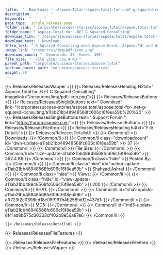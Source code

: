 ```yaml
---
title:  "  Downloads ---Aspose.Total-aspose.total-for-.net-g-squared-consulting . " 
description:  "    . " 
keywords:  "    . " 
page_type:  single_release_page
folder_link: " corporate/success-stories/aspose.total/aspose.total-for-.net-g-squared-consulting/"
folder_name: " Aspose.Total for .NET G Squared Consulting"
download_link: " /corporate/success-stories/aspose.total/aspose.total-for-.net-g-squared-consulting/a11ab21bb48948568fc606c16f8ea59b"
download_text: " Download"
Intro_text: " G Squared Consulting used Aspose.Words, Aspose.Pdf and Aspose.Forms mainly to he..."
image_link: "/resources/img/pdf-icon.png"
download_count: "  Downloads: 37  Views: 199"
file_size: "  File Size: 352.4 KB "
parent_path: "corporate/success-stories/aspose.total"
section_parent_path: "corporate/success-stories"
weight: 58 
---
```


{{< Releases/ReleasesWapper >}}
  {{< Releases/ReleasesHeading H2txt=" Aspose.Total for .NET G Squared Consulting" imagelink="/resources/img/pdf-icon.png">}}
  {{< Releases/ReleasesButtons >}}
    {{< Releases/ReleasesSingleButtons text=" Download" link="/corporate/success-stories/aspose.total/aspose.total-for-.net-g-squared-consulting/a11ab21bb48948568fc606c16f8ea59b%20%20" >}}
    {{< Releases/ReleasesSingleButtons text=" Support Forum " link="https://forum.aspose.com" >}}
  {{< Releases/ReleasesButtons >}}
  {{< Releases/ReleasesFileArea >}}
    {{< Releases/ReleasesHeading h4txt="File Details">}}
    {{< Releases/ReleasesDetailsUl >}}
            {{< Common/li  >}} Downloads: {{< /Common/li >}} 
      {{< Common/li class="downloadcount" id="dwn-update-a11ab21bb48948568fc606c16f8ea59b" >}} 37 {{< /Common/li >}} 
      {{< Common/li  >}} File Size: {{< /Common/li >}} 
      {{< Common/li id="size-update-a11ab21bb48948568fc606c16f8ea59b" >}} 352.4 KB {{< /Common/li >}} 
      {{< Common/li  class="hide" >}} Posted By: {{< /Common/li >}} 
      {{< Common/li class="hide" id="author-update-a11ab21bb48948568fc606c16f8ea59b" >}} Shahzad.Ashraf {{< /Common/li >}} 
      {{< Common/li class="hide"  >}} Views: {{< /Common/li >}} 
      {{< Common/li class="hide" id="view-update-a11ab21bb48948568fc606c16f8ea59b" >}} 200 {{< /Common/li >}} 
      {{< Common/li  >}} SHA1: {{< /Common/li >}} 
      {{< Common/li id="sha1-update-a11ab21bb48948568fc606c16f8ea59b" >}} aff723f2c0398ed18e08f997b4b258bd12c437d1: {{< /Common/li >}} 
      {{< Common/li  >}} MD5: {{< /Common/li >}} 
      {{< Common/li id="md5-update-a11ab21bb48948568fc606c16f8ea59b" >}} 8f41ad8b575d30333cf402b8e56a87e6: {{< /Common/li >}} 

    {{< /Releases/ReleasesDetailsUl >}}

  {{< Releases/ReleasesFileFeatures >}}
      
  {{< /Releases/ReleasesFileFeatures >}}
 {{< /Releases/ReleasesFileArea >}}
{{< /Releases/ReleasesWapper >}}


